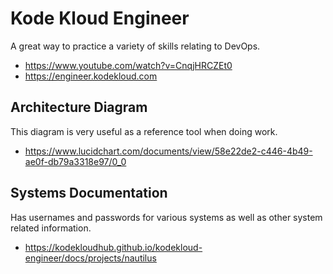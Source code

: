 # Kode Kloud Engineer

A great way to practice a variety of skills relating to DevOps.

* https://www.youtube.com/watch?v=CnqjHRCZEt0
* https://engineer.kodekloud.com

## Architecture Diagram

This diagram is very useful as a reference tool when doing work.

* https://www.lucidchart.com/documents/view/58e22de2-c446-4b49-ae0f-db79a3318e97/0_0

## Systems Documentation

Has usernames and passwords for various systems as well as other system related information.

* https://kodekloudhub.github.io/kodekloud-engineer/docs/projects/nautilus

